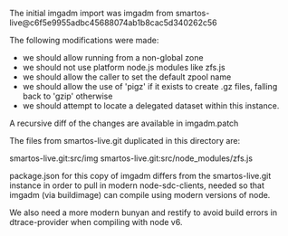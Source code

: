 The initial imgadm import was imgadm from
smartos-live@c6f5e9955adbc45688074ab1b8cac5d340262c56

The following modifications were made:
 - we should allow running from a non-global zone
 - we should not use platform node.js modules like zfs.js
 - we should allow the caller to set the default zpool name
 - we should allow the use of 'pigz' if it exists to
   create .gz files, falling back to 'gzip' otherwise
 - we should attempt to locate a delegated dataset within
   this instance.

A recursive diff of the changes are available in imgadm.patch

The files from smartos-live.git duplicated in this directory are:

smartos-live.git:src/img
smartos-live.git:src/node_modules/zfs.js

package.json for this copy of imgadm differs from the smartos-live.git
instance in order to pull in modern node-sdc-clients, needed so that
imgadm (via buildimage) can compile using modern versions of node.

We also need a more modern bunyan and restify to avoid build errors
in dtrace-provider when compiling with node v6.

